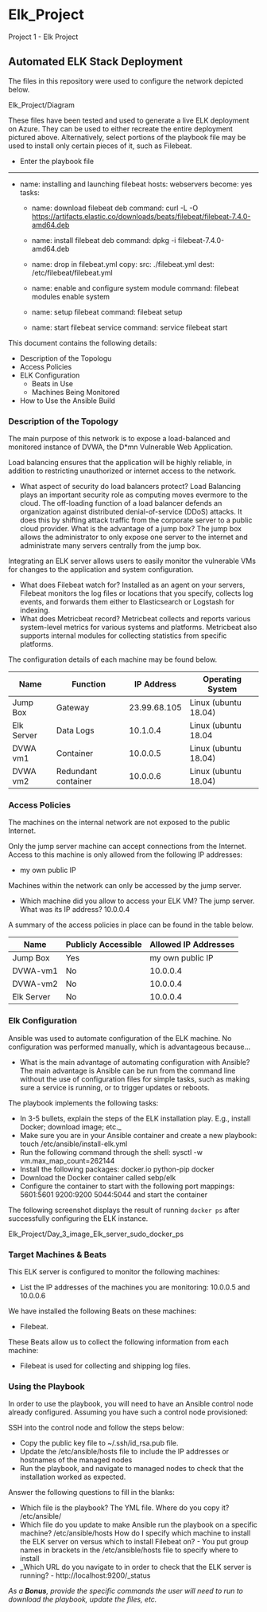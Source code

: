 # Elk_Project
Project 1 - Elk Project
## Automated ELK Stack Deployment

The files in this repository were used to configure the network depicted below.

Elk_Project/Diagram

These files have been tested and used to generate a live ELK deployment on Azure. They can be used to either recreate the entire deployment pictured above. Alternatively, select portions of the playbook file may be used to install only certain pieces of it, such as Filebeat.

  - Enter the playbook file
---
 - name: installing and launching filebeat
   hosts: webservers
   become: yes
   tasks:

   - name: download filebeat deb
     command: curl -L -O https://artifacts.elastic.co/downloads/beats/filebeat/filebeat-7.4.0-amd64.deb

   - name: install filebeat deb
     command: dpkg -i filebeat-7.4.0-amd64.deb

   - name: drop in filebeat.yml
     copy:
       src: ./filebeat.yml
       dest: /etc/filebeat/filebeat.yml

   - name: enable and configure system module
     command: filebeat modules enable system

   - name: setup filebeat
     command: filebeat setup

   - name: start filebeat service
     command: service filebeat start

This document contains the following details:
- Description of the Topologu
- Access Policies
- ELK Configuration
  - Beats in Use
  - Machines Being Monitored
- How to Use the Ansible Build


### Description of the Topology

The main purpose of this network is to expose a load-balanced and monitored instance of DVWA, the D*mn Vulnerable Web Application.

Load balancing ensures that the application will be highly reliable, in addition to restricting unauthorized or internet access to the network.
- What aspect of security do load balancers protect? Load Balancing plays an important security role as computing moves evermore to the cloud. The off-loading function of a load balancer defends an organization against distributed denial-of-service (DDoS) attacks. It does this by shifting attack traffic from the corporate server to a public cloud provider. 
What is the advantage of a jump box? The jump box allows the administrator to only expose one server to the internet and administrate many servers centrally from the jump box. 

Integrating an ELK server allows users to easily monitor the vulnerable VMs for changes to the application and system configuration.
- What does Filebeat watch for? Installed as an agent on your servers, Filebeat monitors the log files or locations that you specify, collects log events, and forwards them either to Elasticsearch or Logstash for indexing.
- What does Metricbeat record? Metricbeat collects and reports various system-level metrics for various systems and platforms. Metricbeat also supports internal modules for collecting statistics from specific platforms.

The configuration details of each machine may be found below.

| Name       | Function            | IP Address    | Operating System     |
|------------|---------------------|---------------|----------------------|
| Jump Box   | Gateway             | 23.99.68.105  | Linux (ubuntu 18.04) |
| Elk Server | Data Logs           | 10.1.0.4      | Linux (ubuntu 18.04  |
| DVWA vm1   | Container           | 10.0.0.5      | Linux (ubuntu 18.04) |
| DVWA vm2   | Redundant container | 10.0.0.6      | Linux (ubuntu 18.04) |

### Access Policies

The machines on the internal network are not exposed to the public Internet. 

Only the jump server machine can accept connections from the Internet. Access to this machine is only allowed from the following IP addresses:
- my own public IP

Machines within the network can only be accessed by the jump server.
- Which machine did you allow to access your ELK VM? The jump server. What was its IP address? 10.0.0.4

A summary of the access policies in place can be found in the table below.

| Name           | Publicly Accessible | Allowed IP Addresses  |
|----------------|---------------------|---------------------- |
| Jump Box       | Yes                 | my own public IP      |
| DVWA-vm1       | No                  | 10.0.0.4              |
| DVWA-vm2       | No                  | 10.0.0.4              |
| Elk Server     | No                  | 10.0.0.4              |

### Elk Configuration

Ansible was used to automate configuration of the ELK machine. No configuration was performed manually, which is advantageous because...
- What is the main advantage of automating configuration with Ansible? The main advantage is Ansible can be run from the command line without the use of configuration files for simple tasks, such as making sure a service is running, or to trigger updates or reboots.

The playbook implements the following tasks:
- In 3-5 bullets, explain the steps of the ELK installation play. E.g., install Docker; download image; etc._
- Make sure you are in your Ansible container and create a new playbook: touch /etc/ansible/install-elk.yml
- Run the following command through the shell: sysctl -w vm.max_map_count=262144
- Install the following packages: docker.io python-pip docker
- Download the Docker container called sebp/elk
- Configure the container to start with the following port mappings: 5601:5601 9200:9200 5044:5044 and start the container

The following screenshot displays the result of running `docker ps` after successfully configuring the ELK instance.

Elk_Project/Day_3_image_Elk_server_sudo_docker_ps

### Target Machines & Beats
This ELK server is configured to monitor the following machines:
- List the IP addresses of the machines you are monitoring: 10.0.0.5 and 10.0.0.6

We have installed the following Beats on these machines:
- Filebeat.

These Beats allow us to collect the following information from each machine:
- Filebeat is used for collecting and shipping log files. 

### Using the Playbook
In order to use the playbook, you will need to have an Ansible control node already configured. Assuming you have such a control node provisioned: 

SSH into the control node and follow the steps below:
- Copy the public key file to ~/.ssh/id_rsa.pub file.
- Update the /etc/ansible/hosts file to include the IP addresses or hostnames of the managed nodes
- Run the playbook, and navigate to managed nodes to check that the installation worked as expected.

Answer the following questions to fill in the blanks:
- Which file is the playbook? The YML file. Where do you copy it?  /etc/ansible/
- Which file do you update to make Ansible run the playbook on a specific machine? /etc/ansible/hosts How do I specify which machine to install the ELK server on versus which to install Filebeat on? - You put group names in brackets in the /etc/ansible/hosts file to specify where to install
- _Which URL do you navigate to in order to check that the ELK server is running? - http://localhost:9200/_status

_As a **Bonus**, provide the specific commands the user will need to run to download the playbook, update the files, etc._
